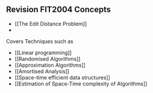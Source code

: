## Revision FIT2004 Concepts
- [[The Edit Distance Problem]]
- 


Covers Techniques such as 
- [[Linear programming]]
- [[Randomised Algorithms]]
- [[Approximation Algorithms]]
- [[Amortised Analysis]]
- [[Space-time efficient data structures]]
- [[Estimation of Space-Time complexity of Algorithms]]



